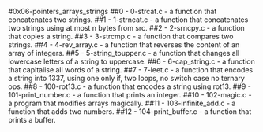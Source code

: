 #0x06-pointers_arrays_strings
##0 - 0-strcat.c - a function that concatenates two strings.
##1 - 1-strncat.c - a function that concatenates two strings using at most n bytes from src.
##2 - 2-srncpy.c - a function that copies a string.
##3 - 3-strcmp.c - a function that compares two strings.
##4 - 4-rev_array.c - a function that reverses the content of an array of integers.
##5 - 5-string_toupper.c - a function that changes all lowercase letters of a string to uppercase.
##6 - 6-cap_string.c - a function that capitalise all words of a string.
##7 - 7-leet.c - a function that encodes a string into 1337, using one only if, two loops, no switch case no ternary ops.
##8 - 100-rot13.c - a function that encodes a string using rot13.
##9 - 101-print_number.c - a function that prints an integer.
##10 - 102-magic.c - a program that modifies arrays magically.
##11 - 103-infinite_add.c - a function that adds two numbers.
##12 - 104-print_buffer.c - a function that prints a buffer.
